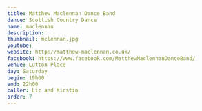 ```yaml
---
title: Matthew Maclennan Dance Band
dance: Scottish Country Dance
name: maclennan
description:
thumbnail: mclennan.jpg
youtube: 
website: http://matthew-maclennan.co.uk/
facebook: https://www.facebook.com/MatthewMaclennanDanceBand/ 
venue: Lutton Place
day: Saturday
begin: 19h00
end: 22h00
caller: Liz and Kirstin
order: 7
---
```

